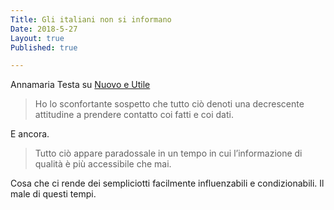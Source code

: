 ```yaml
---
Title: Gli italiani non si informano
Date: 2018-5-27
Layout: true
Published: true

---
```

Annamaria Testa su [Nuovo e Utile](https://nuovoeutile.it/gli-italiani-non-si-informano/)

> Ho lo sconfortante sospetto che tutto ciò denoti una decrescente attitudine a prendere contatto coi fatti e coi dati.

E ancora.

> Tutto ciò appare paradossale in un tempo in cui l’informazione di qualità è più accessibile che mai.

Cosa che ci rende dei sempliciotti facilmente influenzabili e condizionabili. Il male di questi tempi.


